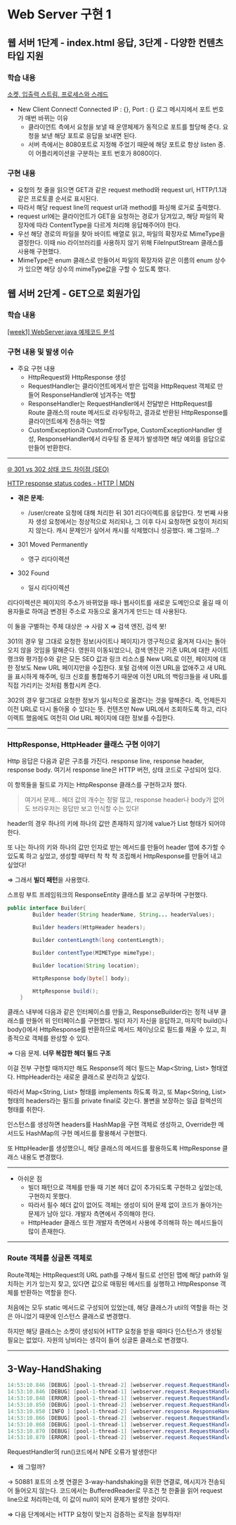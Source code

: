 # Web Server 구현 1
## 웹 서버 1단계 - index.html 응답, 3단계 - 다양한 컨텐츠 타입 지원

### 학습 내용
[소켓, 입출력 스트림, 프로세스와 스레드](https://github.com/sharpie1330/be-was-neon/wiki/%EC%86%8C%EC%BC%93,-%EC%9E%85%EC%B6%9C%EB%A0%A5-%EC%8A%A4%ED%8A%B8%EB%A6%BC,-%ED%94%84%EB%A1%9C%EC%84%B8%EC%8A%A4%EC%99%80-%EC%8A%A4%EB%A0%88%EB%93%9C)
- New Client Connect! Connected IP : {}, Port : {} 로그 메시지에서 포트 번호가 매번 바뀌는 이유
    - 클라이언트 측에서 요청을 보낼 때 운영체제가 동적으로 포트를 할당해 준다. 요청을 보낸 해당 포트로 응답을 보내면 된다.
    - 서버 측에서는 8080포트로 지정해 주었기 때문에 해당 포트로 항상 listen 중. 이 어플리케이션을 구분하는 포트 번호가 8080이다.

### 구현 내용
- 요청의 첫 줄을 읽으면 GET과 같은 request method와 request url, HTTP/1.1과 같은 프로토콜 순서로 표시된다.
- 따라서 해당 request line의 request url과 method를 파싱해 로거로 출력했다.
- request url에는 클라이언트가 GET을 요청하는 경로가 담겨있고, 해당 파일의 확장자에 따라 ContentType을 다르게 처리해 응답해주어야 한다.
- 우선 해당 경로의 파일을 찾아 바이트 배열로 읽고, 파일의 확장자로 MimeType을 결정한다. 이때 nio 라이브러리를 사용하지 않기 위해 FileInputStream 클래스를 사용해 구현했다.
- MimeType은 enum 클래스로 만들어서 파일의 확장자와 같은 이름의 enum 상수가 있으면 해당 상수의 mimeType값을 구할 수 있도록 했다.


## 웹 서버 2단계 - GET으로 회원가입
### 학습 내용
[[week1] WebServer.java 예제코드 분석](https://github.com/sharpie1330/be-was-neon/wiki/%5Bweek1%5D-WebServer.java-%EC%98%88%EC%A0%9C%EC%BD%94%EB%93%9C-%EB%B6%84%EC%84%9D)

### 구현 내용 및 발생 이슈

- 주요 구현 내용
  - HttpRequest와 HttpResponse 생성
  - RequestHandler는 클라이언트에게서 받은 입력을 HttpRequest 객체로 만들어 ResponseHandler에 넘겨주는 역할
  - ResponseHandler는 RequestHandler에서 전달받은 HttpRequest를 Route 클래스의 route 메서드로 라우팅하고, 결과로 반환된 HttpResponse를 클라이언트에게 전송하는 역할
  - CustomException과 CustomErrorType, CustomExceptionHandler 생성, ResponseHandler에서 라우팅 중 문제가 발생하면 해당 예외를 응답으로 만들어 반환한다.

---
[🌐 301 vs 302 상태 코드 차이점 (SEO)](https://inpa.tistory.com/entry/HTTP-🌐-301-vs-302-상태-코드-차이점-💯-완벽-정리)

[HTTP response status codes - HTTP | MDN](https://developer.mozilla.org/en-US/docs/Web/HTTP/Status#information_responses)

- **겪은 문제:**
    - /user/create 요청에 대해 처리한 뒤 301 리다이렉트를 응답한다. 첫 번째 사용자 생성 요청에서는 정상적으로 처리되나, 그 이후 다시 요청하면 요청이 처리되지 않는다. 캐시 문제인가 싶어서 캐시를 삭제했더니 성공했다. 왜 그럴까…?


- 301 Moved Permanently
    - 영구 리다이렉션
- 302 Found
    - 일시 리다이렉션

리다이렉션은 페이지의 주소가 바뀌었을 때나 웹사이트를 새로운 도메인으로 옮길 때 이용자들로 하여금 변경된 주소로 자동으로 옮겨가게 만드는 데 사용된다.

이 둘을 구별하는 주체 대상은 → 사람 X ⇒ 검색 엔진, 검색 봇!

301의 경우 말 그대로 요청한 정보(사이트나 페이지)가 영구적으로 옮겨져 다시는 돌아오지 않을 것임을 말해준다.
영원히 이동되었으니, 검색 엔진은 기존 URL에 대한 사이트 랭크와 평가점수와 같은 모든 SEO 값과 링크 리소스를 New URL로 이전, 페이지에 대한 정보도 New URL 페이지만을 수집한다.
포털 검색에 이전 URL을 없애주고 새 URL을 표시하게 해주며, 링크 신호를 통합해주기 때문에 이전 URL의 백링크들을 새 URL를 직접 가리키는 것처럼 통합시켜 준다.

302의 경우 말그대로 요청한 정보가 일시적으로 옮겼다는 것을 말해준다. 즉, 언제든지 이전 URL로 다시 돌아올 수 있다는 뜻. 컨텐츠만 New URL에서 조회하도록 하고, 리다이렉트 했음에도 여천히 Old URL 페이지에 대한 정보를 수집한다.

---

### HttpResponse, HttpHeader 클래스 구현 이야기

Http 응답은 다음과 같은 구조를 가진다. response line, response header, response body. 여기서 response line은 HTTP 버전, 상태 코드로 구성되어 있다.

이 항목들을 필드로 가지는 HttpResponse 클래스를 구현하고자 했다.

> 여기서 문제… 헤더 값의 개수는 정말 많고, response header나 body가 없어도 브라우저는 응답만 보고 인식할 수는 있다!

header의 경우 하나의 키에 하나의 값만 존재하지 않기에 value가 List<String> 형태가 되어야 한다.

또 나는 하나의 키와 하나의 값만 인자로 받는 메서드를 만들어 header 맵에 추가할 수 있도록 하고 싶었고, 생성할 때부터 착 착 착 조립해서 HttpResponse를 만들어 내고 싶었다!

⇒ 그래서 **빌더 패턴**을 사용했다.

스프링 부트 프레임워크의 ResponseEntity 클래스를 보고 공부하며 구현했다.

```java
public interface Builder{
        Builder header(String headerName, String... headerValues);

        Builder headers(HttpHeader headers);

        Builder contentLength(long contentLength);

        Builder contentType(MIMEType mimeType);

        Builder location(String location);

        HttpResponse body(byte[] body);

        HttpResponse build();
    }
```

클래스 내부에 다음과 같은 인터페이스를 만들고, ResponseBuilder라는 정적 내부 클래스를 만들어 위 인터페이스를 구현했다.
빌더 자기 자신을 응답하고, 마지막 build()나 body()에서 HttpResponse를 반환하므로 메서드 체이닝으로 필드를 채울 수 있고, 최종적으로 객체를 완성할 수 있다.


⇒ 다음 문제. **너무 복잡한 헤더 필드 구조**

이걸 전부 구현할 때까지만 해도 Response의 헤더 필드는 Map<String, List<String>> 형태였다.
HttpHeader라는 새로운 클래스로 분리하고 싶었다.

따라서 Map<String, List<String>> 형태를 implements 하도록 하고, 또 Map<String, List<String>> 형태의 headers라는 필드를 private final로 갖는다. 불변을 보장하는 일급 컬렉션의 형태를 취한다.

인스턴스를 생성하면 headers를 HashMap을 구현 객체로 생성하고, Override한 메서드도 HashMap의 구현 메서드를 활용해서 구현했다.

또 HttpHeader를 생성했으니, 해당 클래스의 메서드를 활용하도록 HttpResponse 클래스 내용도 변경했다.

---
- 아쉬운 점
    - 빌더 패턴으로 객체를 만들 때 기본 헤더 값이 추가되도록 구현하고 싶었는데, 구현하지 못했다.
    - 따라서 필수 헤더 값이 없어도 객체는 생성이 되어 문제 없이 코드가 돌아가는 문제가 남아 있다. 개발자 측면에서 주의해야 한다.
    - HttpHeader 클래스 또한 개발자 측면에서 사용에 주의해햐 하는 메서드들이 많이 존재한다.
---
### Route 객체를 싱글톤 객체로

Route객체는 HttpRequest의 URL path를 구해서 필드로 선언된 맵에 해당 path와 일치하는 키가 있는지 찾고, 있다면 값으로 매핑된 메서드를 실행하고 HttpResponse 객체를 반환하는 역할을 한다.

처음에는 모두 static 메서드로 구성되어 있었는데, 해당 클래스가 util의 역할을 하는 것은 아니었기 때문에 인스턴스 클래스로 변경했다.

하지만 해당 클래스는 소켓이 생성되어 HTTP 요청을 받을 때마다 인스턴스가 생성될 필요는 없었다. 자원의 낭비라는 생각이 들어 싱글톤 클래스로 변경했다.

---

## 3-Way-HandShaking

```java
14:53:10.846 [DEBUG] [pool-1-thread-2] [webserver.request.RequestHandler] - New Client Connect! Connected IP : /0:0:0:0:0:0:0:1, Port : 50881
14:53:10.846 [DEBUG] [pool-1-thread-1] [webserver.request.RequestHandler] - New Client Connect! Connected IP : /0:0:0:0:0:0:0:1, Port : 50880
14:53:10.848 [ERROR] [pool-1-thread-1] [webserver.request.RequestHandler] - Cannot invoke "String.isEmpty()" because the return value of "java.io.BufferedReader.readLine()" is null
14:53:10.850 [DEBUG] [pool-1-thread-2] [webserver.request.RequestHandler] - request method : POST, request url : /user/create?userId=hello&email=hello%40gmail.com&nickname=hello&password=1234
14:53:10.858 [INFO ] [pool-1-thread-2] [webserver.response.ResponseHandler] - user created successfully! - userId : hello
14:53:10.866 [DEBUG] [pool-1-thread-2] [webserver.request.RequestHandler] - New Client Connect! Connected IP : /0:0:0:0:0:0:0:1, Port : 50882
14:53:10.868 [DEBUG] [pool-1-thread-1] [webserver.request.RequestHandler] - New Client Connect! Connected IP : /0:0:0:0:0:0:0:1, Port : 50883
14:53:10.870 [DEBUG] [pool-1-thread-1] [webserver.request.RequestHandler] - request method : GET, request url : /registration/welcome.html
14:53:10.870 [ERROR] [pool-1-thread-2] [webserver.request.RequestHandler] - Cannot invoke "String.isEmpty()" because the return value of "java.io.BufferedReader.readLine()" is null
```

RequestHandler의 run()코드에서 NPE 오류가 발생한다!

- 왜 그럴까?

→ 50881 포트의 소켓 연결은 3-way-handshaking을 위한 연결로, 메시지가 전송되어 들어오지 않는다. 코드에서는 BufferedReader로 무조건 첫 한줄을 읽어 request line으로 처리하는데, 이 값이 null이 되어 문제가 발생한 것이다.

⇒ 다음 단계에서는 HTTP 요청이 맞는지 검증하는 로직을 첨부하자!